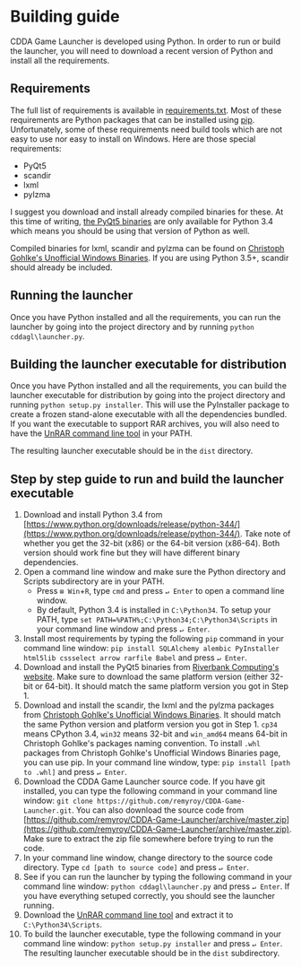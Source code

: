 # Building guide

CDDA Game Launcher is developed using Python. In order to run or build the launcher, you will need to download a recent version of Python and install all the requirements.

## Requirements

The full list of requirements is available in [requirements.txt](requirements.txt). Most of these requirements are Python packages that can be installed using [pip](https://en.wikipedia.org/wiki/Pip_%28package_manager%29). Unfortunately, some of these requirements need build tools which are not easy to use nor easy to install on Windows. Here are those special requirements:

* PyQt5
* scandir
* lxml
* pylzma

I suggest you download and install already compiled binaries for these. At this time of writing, [the PyQt5 binaries](https://www.riverbankcomputing.com/software/pyqt/download5) are only available for Python 3.4 which means you should be using that version of Python as well.

Compiled binaries for lxml, scandir and pylzma can be found on [Christoph Gohlke's Unofficial Windows Binaries](http://www.lfd.uci.edu/~gohlke/pythonlibs/). If you are using Python 3.5+, scandir should already be included.

## Running the launcher

Once you have Python installed and all the requirements, you can run the launcher by going into the project directory and by running `python cddagl\launcher.py`.

## Building the launcher executable for distribution

Once you have Python installed and all the requirements, you can build the launcher executable for distribution by going into the project directory and running `python setup.py installer`. This will use the PyInstaller package to create a frozen stand-alone executable with all the dependencies bundled. If you want the executable to support RAR archives, you will also need to have the [UnRAR command line tool](http://www.rarlab.com/rar_add.htm) in your PATH.

The resulting launcher executable should be in the `dist` directory.

## Step by step guide to run and build the launcher executable

1. Download and install Python 3.4 from [https://www.python.org/downloads/release/python-344/](https://www.python.org/downloads/release/python-344/). Take note of whether you get the 32-bit (x86) or the 64-bit version (x86-64). Both version should work fine but they will have different binary dependencies.
2. Open a command line window and make sure the Python directory and Scripts subdirectory are in your PATH.
    * Press `⊞ Win`+`R`, type `cmd` and press `↵ Enter` to open a command line window.
    * By default, Python 3.4 is installed in `C:\Python34`. To setup your PATH, type `set PATH=%PATH%;C:\Python34;C:\Python34\Scripts` in your command line window and press `↵ Enter`.
3. Install most requirements by typing the following `pip` command in your command line window: `pip install SQLAlchemy alembic PyInstaller html5lib cssselect arrow rarfile Babel` and press `↵ Enter`.
4. Download and install the PyQt5 binaries from [Riverbank Computing's website](https://www.riverbankcomputing.com/software/pyqt/download5). Make sure to download the same platform version (either 32-bit or 64-bit). It should match the same platform version you got in Step 1.
5. Download and install the scandir, the lxml and the pylzma packages from [Christoph Gohlke's Unofficial Windows Binaries](http://www.lfd.uci.edu/~gohlke/pythonlibs/). It should match the same Python version and platform version you got in Step 1. `cp34` means CPython 3.4, `win32` means 32-bit and `win_amd64` means 64-bit in Christoph Gohlke's packages naming convention. To install `.whl` packages from Christoph Gohlke's Unofficial Windows Binaries page, you can use pip. In your command line window, type: `pip install [path to .whl]` and press `↵ Enter`.
6. Download the CDDA Game Launcher source code. If you have git installed, you can type the following command in your command line window: `git clone https://github.com/remyroy/CDDA-Game-Launcher.git`. You can also download the source code from [https://github.com/remyroy/CDDA-Game-Launcher/archive/master.zip](https://github.com/remyroy/CDDA-Game-Launcher/archive/master.zip). Make sure to extract the zip file somewhere before trying to run the code.
7. In your command line window, change directory to the source code directory. Type `cd [path to source code]` and press `↵ Enter`.
8. See if you can run the launcher by typing the following command in your command line window: `python cddagl\launcher.py` and press `↵ Enter`. If you have everything setuped correctly, you should see the launcher running.
9. Download the [UnRAR command line tool](http://www.rarlab.com/rar/unrarw32.exe) and extract it to `C:\Python34\Scripts`.
9. To build the launcher executable, type the following command in your command line window: `python setup.py installer` and press `↵ Enter`. The resulting launcher executable should be in the `dist` subdirectory.